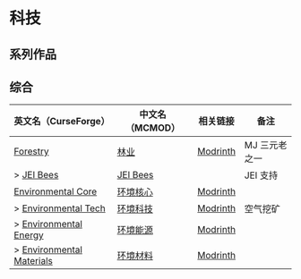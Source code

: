 # 科技

## 系列作品

## 综合

| 英文名（CurseForge）                                                                              | 中文名（MCMOD）                                  | 相关链接                                                     | 备注          |
| ------------------------------------------------------------------------------------------------- | ------------------------------------------------ | ------------------------------------------------------------ | ------------- |
| [Forestry](https://www.curseforge.com/minecraft/mc-mods/forestry)                                 | [林业](https://www.mcmod.cn/class/5.html)        | [Modrinth](https://modrinth.com/mod/forestry)                | MJ 三元老之一 |
| > [JEI Bees](https://www.curseforge.com/minecraft/mc-mods/jei-bees)                               | [JEI Bees](https://www.mcmod.cn/class/805.html)  |                                                              | JEI 支持      |
| [Environmental Core](https://www.curseforge.com/minecraft/mc-mods/environmental-core)             | [环境核心](https://www.mcmod.cn/class/3270.html) | [Modrinth](https://modrinth.com/mod/environmental-core)      |               |
| > [Environmental Tech](https://www.curseforge.com/minecraft/mc-mods/environmental-tech)           | [环境科技](https://www.mcmod.cn/class/583.html)  | [Modrinth](https://modrinth.com/mod/environmental-tech)      | 空气挖矿      |
| > [Environmental Energy](https://www.curseforge.com/minecraft/mc-mods/environmental-energy)       | [环境能源](https://www.mcmod.cn/class/4236.html) | [Modrinth](https://modrinth.com/mod/environmental-energy)    |               |
| > [Environmental Materials](https://www.curseforge.com/minecraft/mc-mods/environmental-materials) | [环境材料](https://www.mcmod.cn/class/7079.html) | [Modrinth](https://modrinth.com/mod/environmental-materials) |               |
